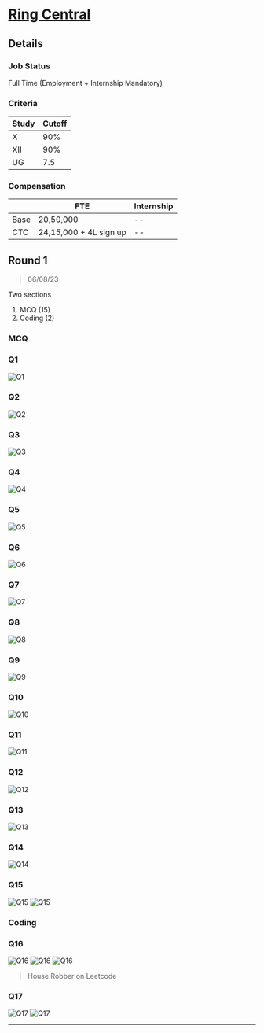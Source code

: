 # [Ring Central](https://www.ringcentral.com/)

## Details

### Job Status

Full Time (Employment + Internship Mandatory)

### Criteria

|Study|Cutoff|
|-----|------|
|X|90%|
|XII|90%|
|UG|7.5|

### Compensation

||FTE|Internship|
|--|-----|------|
|Base|20,50,000|--|
|CTC|24,15,000 + 4L sign up|--|

## Round 1

> 06/08/23

Two sections
1. MCQ (15)
2. Coding (2)

### MCQ

### Q1

![Q1](./images/ringcentral/q1.png)

### Q2

![Q2](./images/ringcentral/q2.png)

### Q3

![Q3](./images/ringcentral/q3.png)

### Q4

![Q4](./images/ringcentral/q4.png)

### Q5

![Q5](./images/ringcentral/q5.png)

### Q6

![Q6](./images/ringcentral/q6.png)

### Q7

![Q7](./images/ringcentral/q7.png)

### Q8

![Q8](./images/ringcentral/q8.png)

### Q9

![Q9](./images/ringcentral/q9.png)

### Q10

![Q10](./images/ringcentral/q10.png)

### Q11

![Q11](./images/ringcentral/q11.png)

### Q12

![Q12](./images/ringcentral/q12.png)

### Q13

![Q13](./images/ringcentral/q13.png)

### Q14

![Q14](./images/ringcentral/q14.png)

### Q15

![Q15](./images/ringcentral/q15_1.png)
![Q15](./images/ringcentral/q15_2.png)

### Coding

### Q16

![Q16](./images/ringcentral/q16_1.png)
![Q16](./images/ringcentral/q16_2.png)
![Q16](./images/ringcentral/q16_3.png)

> House Robber on Leetcode

### Q17

![Q17](./images/ringcentral/q17_1.png)
![Q17](./images/ringcentral/q17_2.png)

---
